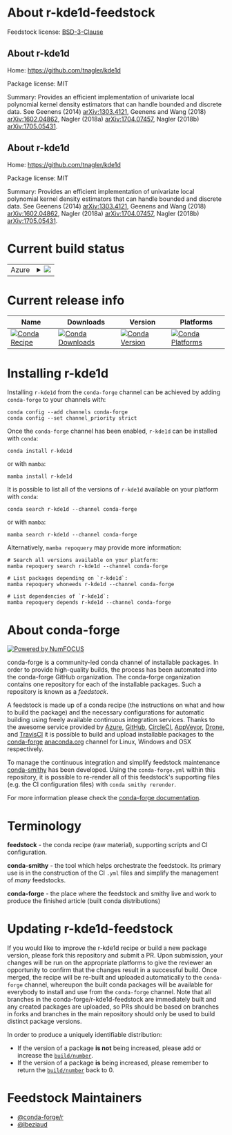 About r-kde1d-feedstock
=======================

Feedstock license: [BSD-3-Clause](https://github.com/conda-forge/r-kde1d-feedstock/blob/main/LICENSE.txt)


About r-kde1d
-------------

Home: https://github.com/tnagler/kde1d

Package license: MIT

Summary: Provides an efficient implementation of univariate local polynomial kernel density estimators that can handle bounded and discrete data. See Geenens (2014) <arXiv:1303.4121>, Geenens and Wang (2018) <arXiv:1602.04862>, Nagler (2018a) <arXiv:1704.07457>, Nagler (2018b) <arXiv:1705.05431>.

About r-kde1d
-------------

Home: https://github.com/tnagler/kde1d

Package license: MIT

Summary: Provides an efficient implementation of univariate local polynomial kernel density estimators that can handle bounded and discrete data. See Geenens (2014) <arXiv:1303.4121>, Geenens and Wang (2018) <arXiv:1602.04862>, Nagler (2018a) <arXiv:1704.07457>, Nagler (2018b) <arXiv:1705.05431>.

Current build status
====================


<table>
    
  <tr>
    <td>Azure</td>
    <td>
      <details>
        <summary>
          <a href="https://dev.azure.com/conda-forge/feedstock-builds/_build/latest?definitionId=16143&branchName=main">
            <img src="https://dev.azure.com/conda-forge/feedstock-builds/_apis/build/status/r-kde1d-feedstock?branchName=main">
          </a>
        </summary>
        <table>
          <thead><tr><th>Variant</th><th>Status</th></tr></thead>
          <tbody><tr>
              <td>linux_64_r_base4.2</td>
              <td>
                <a href="https://dev.azure.com/conda-forge/feedstock-builds/_build/latest?definitionId=16143&branchName=main">
                  <img src="https://dev.azure.com/conda-forge/feedstock-builds/_apis/build/status/r-kde1d-feedstock?branchName=main&jobName=linux&configuration=linux%20linux_64_r_base4.2" alt="variant">
                </a>
              </td>
            </tr><tr>
              <td>linux_64_r_base4.3</td>
              <td>
                <a href="https://dev.azure.com/conda-forge/feedstock-builds/_build/latest?definitionId=16143&branchName=main">
                  <img src="https://dev.azure.com/conda-forge/feedstock-builds/_apis/build/status/r-kde1d-feedstock?branchName=main&jobName=linux&configuration=linux%20linux_64_r_base4.3" alt="variant">
                </a>
              </td>
            </tr><tr>
              <td>osx_64_r_base4.2</td>
              <td>
                <a href="https://dev.azure.com/conda-forge/feedstock-builds/_build/latest?definitionId=16143&branchName=main">
                  <img src="https://dev.azure.com/conda-forge/feedstock-builds/_apis/build/status/r-kde1d-feedstock?branchName=main&jobName=osx&configuration=osx%20osx_64_r_base4.2" alt="variant">
                </a>
              </td>
            </tr><tr>
              <td>osx_64_r_base4.3</td>
              <td>
                <a href="https://dev.azure.com/conda-forge/feedstock-builds/_build/latest?definitionId=16143&branchName=main">
                  <img src="https://dev.azure.com/conda-forge/feedstock-builds/_apis/build/status/r-kde1d-feedstock?branchName=main&jobName=osx&configuration=osx%20osx_64_r_base4.3" alt="variant">
                </a>
              </td>
            </tr><tr>
              <td>win_64</td>
              <td>
                <a href="https://dev.azure.com/conda-forge/feedstock-builds/_build/latest?definitionId=16143&branchName=main">
                  <img src="https://dev.azure.com/conda-forge/feedstock-builds/_apis/build/status/r-kde1d-feedstock?branchName=main&jobName=win&configuration=win%20win_64_" alt="variant">
                </a>
              </td>
            </tr>
          </tbody>
        </table>
      </details>
    </td>
  </tr>
</table>

Current release info
====================

| Name | Downloads | Version | Platforms |
| --- | --- | --- | --- |
| [![Conda Recipe](https://img.shields.io/badge/recipe-r--kde1d-green.svg)](https://anaconda.org/conda-forge/r-kde1d) | [![Conda Downloads](https://img.shields.io/conda/dn/conda-forge/r-kde1d.svg)](https://anaconda.org/conda-forge/r-kde1d) | [![Conda Version](https://img.shields.io/conda/vn/conda-forge/r-kde1d.svg)](https://anaconda.org/conda-forge/r-kde1d) | [![Conda Platforms](https://img.shields.io/conda/pn/conda-forge/r-kde1d.svg)](https://anaconda.org/conda-forge/r-kde1d) |

Installing r-kde1d
==================

Installing `r-kde1d` from the `conda-forge` channel can be achieved by adding `conda-forge` to your channels with:

```
conda config --add channels conda-forge
conda config --set channel_priority strict
```

Once the `conda-forge` channel has been enabled, `r-kde1d` can be installed with `conda`:

```
conda install r-kde1d
```

or with `mamba`:

```
mamba install r-kde1d
```

It is possible to list all of the versions of `r-kde1d` available on your platform with `conda`:

```
conda search r-kde1d --channel conda-forge
```

or with `mamba`:

```
mamba search r-kde1d --channel conda-forge
```

Alternatively, `mamba repoquery` may provide more information:

```
# Search all versions available on your platform:
mamba repoquery search r-kde1d --channel conda-forge

# List packages depending on `r-kde1d`:
mamba repoquery whoneeds r-kde1d --channel conda-forge

# List dependencies of `r-kde1d`:
mamba repoquery depends r-kde1d --channel conda-forge
```


About conda-forge
=================

[![Powered by
NumFOCUS](https://img.shields.io/badge/powered%20by-NumFOCUS-orange.svg?style=flat&colorA=E1523D&colorB=007D8A)](https://numfocus.org)

conda-forge is a community-led conda channel of installable packages.
In order to provide high-quality builds, the process has been automated into the
conda-forge GitHub organization. The conda-forge organization contains one repository
for each of the installable packages. Such a repository is known as a *feedstock*.

A feedstock is made up of a conda recipe (the instructions on what and how to build
the package) and the necessary configurations for automatic building using freely
available continuous integration services. Thanks to the awesome service provided by
[Azure](https://azure.microsoft.com/en-us/services/devops/), [GitHub](https://github.com/),
[CircleCI](https://circleci.com/), [AppVeyor](https://www.appveyor.com/),
[Drone](https://cloud.drone.io/welcome), and [TravisCI](https://travis-ci.com/)
it is possible to build and upload installable packages to the
[conda-forge](https://anaconda.org/conda-forge) [anaconda.org](https://anaconda.org/)
channel for Linux, Windows and OSX respectively.

To manage the continuous integration and simplify feedstock maintenance
[conda-smithy](https://github.com/conda-forge/conda-smithy) has been developed.
Using the ``conda-forge.yml`` within this repository, it is possible to re-render all of
this feedstock's supporting files (e.g. the CI configuration files) with ``conda smithy rerender``.

For more information please check the [conda-forge documentation](https://conda-forge.org/docs/).

Terminology
===========

**feedstock** - the conda recipe (raw material), supporting scripts and CI configuration.

**conda-smithy** - the tool which helps orchestrate the feedstock.
                   Its primary use is in the construction of the CI ``.yml`` files
                   and simplify the management of *many* feedstocks.

**conda-forge** - the place where the feedstock and smithy live and work to
                  produce the finished article (built conda distributions)


Updating r-kde1d-feedstock
==========================

If you would like to improve the r-kde1d recipe or build a new
package version, please fork this repository and submit a PR. Upon submission,
your changes will be run on the appropriate platforms to give the reviewer an
opportunity to confirm that the changes result in a successful build. Once
merged, the recipe will be re-built and uploaded automatically to the
`conda-forge` channel, whereupon the built conda packages will be available for
everybody to install and use from the `conda-forge` channel.
Note that all branches in the conda-forge/r-kde1d-feedstock are
immediately built and any created packages are uploaded, so PRs should be based
on branches in forks and branches in the main repository should only be used to
build distinct package versions.

In order to produce a uniquely identifiable distribution:
 * If the version of a package **is not** being increased, please add or increase
   the [``build/number``](https://docs.conda.io/projects/conda-build/en/latest/resources/define-metadata.html#build-number-and-string).
 * If the version of a package **is** being increased, please remember to return
   the [``build/number``](https://docs.conda.io/projects/conda-build/en/latest/resources/define-metadata.html#build-number-and-string)
   back to 0.

Feedstock Maintainers
=====================

* [@conda-forge/r](https://github.com/conda-forge/r/)
* [@lbeziaud](https://github.com/lbeziaud/)

